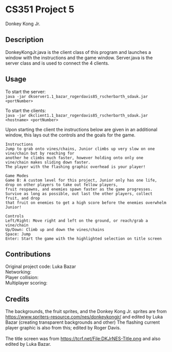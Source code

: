 # CS351 Project 5
Donkey Kong Jr.

## Description
DonkeyKongJr.java is the client class of this program and launches a window with the instructions and the 
game window.
Server.java is the server class and is used to connect the 4 clients.

## Usage
To start the server: <br>
``
java -jar dkserver1.1_bazar_rogerdavis85_rscherbarth_sdauk.jar <portNumber>
``

To start the clients: <br>
``
java -jar dkclient1.1_bazar_rogerdavis85_rscherbarth_sdauk.jar <hostname> <portNumber>
``

Upon starting the client the instructions below are given in an additional window, this lays out the controls and 
the goals for the game.

    Instructions
    Jump to grab onto vines/chains, Junior climbs up very slow on one vine/chain but by reaching for
    another he climbs much faster, however holding onto only one vine/chain makes sliding down faster.
    The player with the flashing graphic overhead is your player!

    Game Modes
    Game B: A custom level for this project, Junior only has one life, drop on other players to take out fellow players,
    fruit respawns, and enemies spawn faster as the game progresses.
    Survive as long as possible, out last the other players, collect fruit, and drop 
    that fruit on enemies to get a high score before the enemies overwhelm Junior! 

    Controls
    Left/Right: Move right and left on the ground, or reach/grab a vine/chain
    Up/Down: Climb up and down the vines/chains
    Space: Jump
    Enter: Start the game with the highlighted selection on title screen  

## Contributions
Original project code: Luka Bazar <br>
Networking:<br>
Player collision:<br>
Multiplayer scoring:

## Credits
The backgrounds, the fruit sprites, and the Donkey Kong Jr. sprites are from 
https://www.spriters-resource.com/nes/donkeykongjr/ and edited by Luka Bazar (creating transparent backgrounds and 
other) The flashing current player graphic is also from this; edited by Roger Davis.
<br>
<br>
The title screen was from https://tcrf.net/File:DKJrNES-Title.png and also edited by Luka Bazar.

 

